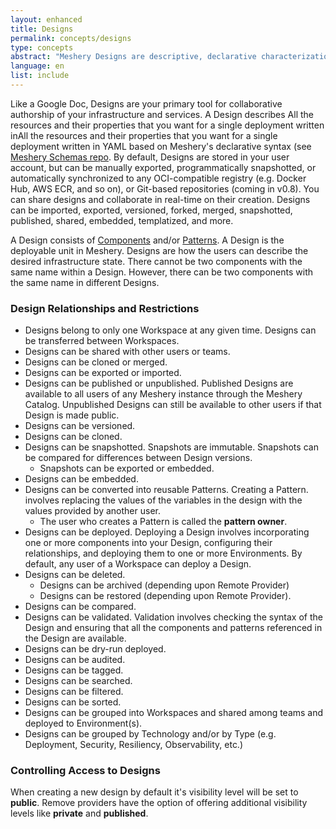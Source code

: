 ```yaml
---
layout: enhanced
title: Designs
permalink: concepts/designs
type: concepts
abstract: "Meshery Designs are descriptive, declarative characterizations of how your Kubernetes infrastructure should be configured."
language: en
list: include
---
```


Like a Google Doc, Designs are your primary tool for collaborative authorship of your infrastructure and services. A Design describes All the resources and their properties that you want for a single deployment written inAll the resources and their properties that you want for a single deployment written in YAML based on Meshery's declarative syntax (see [Meshery Schemas repo]((https://github.com/meshery/schemas)). By default, Designs are stored in your user account, but can be manually exported, programmatically snapshotted, or automatically synchronized to any OCI-compatible registry (e.g. Docker Hub, AWS ECR, and so on), or Git-based repositories (coming in v0.8). You can share designs and collaborate in real-time on their creation. Designs can be imported, exported, versioned, forked, merged, snapshotted, published, shared, embedded, templatized, and more.

<!-- ### Using Designs -->

A Design consists of [Components]({{site.baseurl}}/concepts/components) and/or [Patterns](../concepts/patterns). A Design is the deployable unit in Meshery. Designs are how the users can describe the desired infrastructure state.
There cannot be two components with the same name within a Design. However, there can be two components with the same name in different Designs.

### Design Relationships and Restrictions

- Designs belong to only one Workspace at any given time. Designs can be transferred between Workspaces.
- Designs can be shared with other users or teams.
- Designs can be cloned or merged.
- Designs can be exported or imported.
- Designs can be published or unpublished. Published Designs are available to all users of any Meshery instance through the Meshery Catalog. Unpublished Designs can still be available to other users if that Design is made public.
- Designs can be versioned.
- Designs can be cloned.
- Designs can be snapshotted. Snapshots are immutable. Snapshots can be compared for differences between Design versions.
  - Snapshots can be exported or embedded.
- Designs can be embedded.
- Designs can be converted into reusable Patterns. Creating a Pattern. involves replacing the values of the variables in the design with the values provided by another user.
  - The user who creates a Pattern is called the **pattern owner**.
- Designs can be deployed. Deploying a Design involves incorporating one or more components into your Design, configuring their relationships, and deploying them to one or more Environments. By default, any user of a Workspace can deploy a Design.
- Designs can be deleted.
  - Designs can be archived (depending upon Remote Provider)
  - Designs can be restored (depending upon Remote Provider).
- Designs can be compared.
- Designs can be validated. Validation involves checking the syntax of the Design and ensuring that all the components and patterns referenced in the Design are available.
- Designs can be dry-run deployed.
- Designs can be audited.
- Designs can be tagged.
- Designs can be searched.
- Designs can be filtered.
- Designs can be sorted.
- Designs can be grouped into Workspaces and shared among teams and deployed to Environment(s).
- Designs can be grouped by Technology and/or by Type (e.g. Deployment, Security, Resiliency, Observability, etc.)

### Controlling Access to Designs

When creating a new design by default it's visibility level will be set to **public**. Remove providers have the option of offering additional visibility levels like **private** and **published**.

